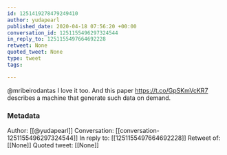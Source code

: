 ```yaml
---
id: 1251419278479249410
author: yudapearl
published_date: 2020-04-18 07:56:20 +00:00
conversation_id: 1251155496297324544
in_reply_to: 1251155497664692228
retweet: None
quoted_tweet: None
type: tweet
tags:

---
```


@mribeirodantas I love it too. And this paper https://t.co/GpSKmVcKR7 describes a machine that generate such data on demand.

### Metadata

Author: [[@yudapearl]]
Conversation: [[conversation-1251155496297324544]]
In reply to: [[1251155497664692228]]
Retweet of: [[None]]
Quoted tweet: [[None]]
